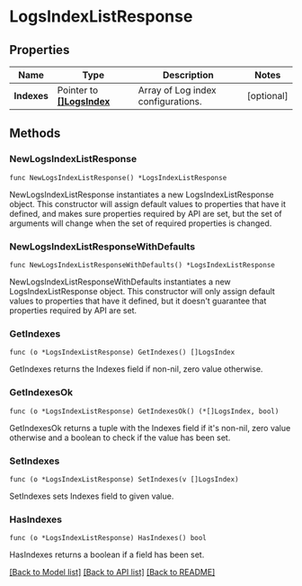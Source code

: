 # LogsIndexListResponse

## Properties

| Name        | Type                                       | Description                        | Notes      |
| ----------- | ------------------------------------------ | ---------------------------------- | ---------- |
| **Indexes** | Pointer to [**[]LogsIndex**](LogsIndex.md) | Array of Log index configurations. | [optional] |

## Methods

### NewLogsIndexListResponse

`func NewLogsIndexListResponse() *LogsIndexListResponse`

NewLogsIndexListResponse instantiates a new LogsIndexListResponse object.
This constructor will assign default values to properties that have it defined,
and makes sure properties required by API are set, but the set of arguments
will change when the set of required properties is changed.

### NewLogsIndexListResponseWithDefaults

`func NewLogsIndexListResponseWithDefaults() *LogsIndexListResponse`

NewLogsIndexListResponseWithDefaults instantiates a new LogsIndexListResponse object.
This constructor will only assign default values to properties that have it defined,
but it doesn't guarantee that properties required by API are set.

### GetIndexes

`func (o *LogsIndexListResponse) GetIndexes() []LogsIndex`

GetIndexes returns the Indexes field if non-nil, zero value otherwise.

### GetIndexesOk

`func (o *LogsIndexListResponse) GetIndexesOk() (*[]LogsIndex, bool)`

GetIndexesOk returns a tuple with the Indexes field if it's non-nil, zero value otherwise
and a boolean to check if the value has been set.

### SetIndexes

`func (o *LogsIndexListResponse) SetIndexes(v []LogsIndex)`

SetIndexes sets Indexes field to given value.

### HasIndexes

`func (o *LogsIndexListResponse) HasIndexes() bool`

HasIndexes returns a boolean if a field has been set.

[[Back to Model list]](../README.md#documentation-for-models) [[Back to API list]](../README.md#documentation-for-api-endpoints) [[Back to README]](../README.md)
